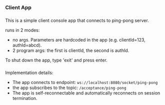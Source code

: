 ### Client App

###

This is a simple client console app that connects to ping-pong server.

runs in 2 modes:

* no args. Parameters are hardcoded in the app (e.g. clientId=123, authId=abcd).
* 2 program args: the first is clientId, the second is authId.

To shut down the app, type 'exit' and press enter.

###

Implementation details:

* The app connects to endpoint: `ws://localhost:8080/socket/ping-pong`
* the app subscribes to the topic: `/acceptance/ping-pong`
* The app is self-reconnectable and automatically reconnects on session termination.

